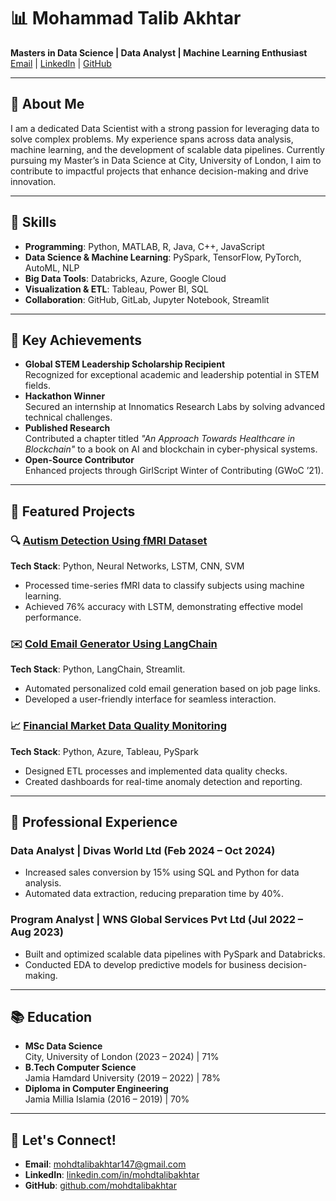 # 📊 Mohammad Talib Akhtar  

**Masters in Data Science | Data Analyst | Machine Learning Enthusiast**  
[Email](mailto:mohdtalibakhtar147@gmail.com) | [LinkedIn](https://linkedin.com/in/mohdtalibakhtar/) | [GitHub](https://github.com/mohdtalibakhtar)  

---


## 👋 About Me  

I am a dedicated Data Scientist with a strong passion for leveraging data to solve complex problems. My experience spans across data analysis, machine learning, and the development of scalable data pipelines. Currently pursuing my Master’s in Data Science at City, University of London, I aim to contribute to impactful projects that enhance decision-making and drive innovation.  

---

## 🚀 Skills  

- **Programming**: Python, MATLAB, R, Java, C++, JavaScript  
- **Data Science & Machine Learning**: PySpark, TensorFlow, PyTorch, AutoML, NLP  
- **Big Data Tools**: Databricks, Azure, Google Cloud  
- **Visualization & ETL**: Tableau, Power BI, SQL  
- **Collaboration**: GitHub, GitLab, Jupyter Notebook, Streamlit  

---

## 🌟 Key Achievements  

- **Global STEM Leadership Scholarship Recipient**  
Recognized for exceptional academic and leadership potential in STEM fields.  
- **Hackathon Winner**  
Secured an internship at Innomatics Research Labs by solving advanced technical challenges.  
- **Published Research**  
Contributed a chapter titled *"An Approach Towards Healthcare in Blockchain"* to a book on AI and blockchain in cyber-physical systems.  
- **Open-Source Contributor**  
Enhanced projects through GirlScript Winter of Contributing (GWoC ’21).  

---

## 📂 Featured Projects  

### 🔍 [Autism Detection Using fMRI Dataset](https://github.com/mohdtalibakhtar/Autism-Detection)  
**Tech Stack**: Python, Neural Networks, LSTM, CNN, SVM  
- Processed time-series fMRI data to classify subjects using machine learning.  
- Achieved 76% accuracy with LSTM, demonstrating effective model performance.  

### ✉️ [Cold Email Generator Using LangChain](https://github.com/mohdtalibakhtar/Cold-Email-Generator)  
**Tech Stack**: Python, LangChain, Streamlit. 
- Automated personalized cold email generation based on job page links.  
- Developed a user-friendly interface for seamless interaction.  

### 📈 [Financial Market Data Quality Monitoring](https://github.com/mohdtalibakhtar/Market-Data-Monitoring)  
**Tech Stack**: Python, Azure, Tableau, PySpark  
- Designed ETL processes and implemented data quality checks.  
- Created dashboards for real-time anomaly detection and reporting.  

---

## 💼 Professional Experience  

### **Data Analyst | Divas World Ltd (Feb 2024 – Oct 2024)**  
- Increased sales conversion by 15% using SQL and Python for data analysis.  
- Automated data extraction, reducing preparation time by 40%.  

### **Program Analyst | WNS Global Services Pvt Ltd (Jul 2022 – Aug 2023)**  
- Built and optimized scalable data pipelines with PySpark and Databricks.  
- Conducted EDA to develop predictive models for business decision-making.  

---

## 📚 Education  

- **MSc Data Science**  
City, University of London (2023 – 2024) | 71%  
- **B.Tech Computer Science**  
Jamia Hamdard University (2019 – 2022) | 78%  
- **Diploma in Computer Engineering**  
Jamia Millia Islamia (2016 – 2019) | 70%  

---

## 🤝 Let's Connect!  

- **Email**: mohdtalibakhtar147@gmail.com  
- **LinkedIn**: [linkedin.com/in/mohdtalibakhtar](https://linkedin.com/in/mohdtalibakhtar/)  
- **GitHub**: [github.com/mohdtalibakhtar](https://github.com/mohdtalibakhtar)  
